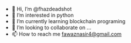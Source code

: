 - 👋 Hi, I’m @fhazdeadshot
- 👀 I’m interested in python 
- 🌱 I’m currently learning blockchain programing 
- 💞️ I’m looking to collaborate on ...
- 📫 How to reach me fawaznasir4@gmail.com 

<!---
fhazdeadshot/fhazdeadshot is a ✨ special ✨ repository because its `README.md` (this file) appears on your GitHub profile.
You can click the Preview link to take a look at your changes.
--->
